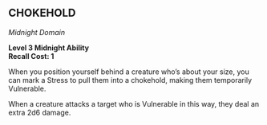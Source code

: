 ## CHOKEHOLD  
_Midnight Domain_

**Level 3 Midnight Ability**  
**Recall Cost: 1**  

When you position yourself behind a creature who’s about your size, you can mark a Stress to pull them into a chokehold, making them temporarily Vulnerable.  

When a creature attacks a target who is Vulnerable in this way, they deal an extra 2d6 damage.

